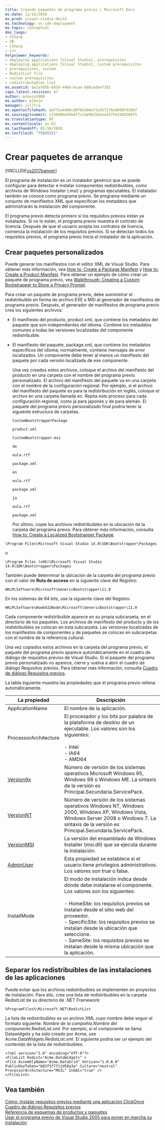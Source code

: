```yaml
---
title: Creando paquetes de programa previo | Microsoft Docs
ms.date: 11/15/2016
ms.prod: visual-studio-dev14
ms.technology: vs-ide-deployment
ms.topic: conceptual
dev_langs:
- FSharp
- VB
- CSharp
- C++
helpviewer_keywords:
- deploying applications [Visual Studio], prerequisites
- deploying applications [Visual Studio], custom prerequisites
- prerequisites, custom
- RedistList file
- custom prerequisites
- redistributables list
ms.assetid: ba1a785b-693d-446b-bcae-b88cadee73d1
caps.latest.revision: 47
author: mikejo5000
ms.author: mikejo
manager: jillfra
ms.openlocfilehash: daf72a4466cd0f02eb6ef3a357276ed690fd26bf
ms.sourcegitcommit: c150d0be93b6f7ccbe9625b41a437541502560f5
ms.translationtype: MT
ms.contentlocale: es-ES
ms.lasthandoff: 01/10/2020
ms.locfileid: "75845521"
---
```

# <a name="creating-bootstrapper-packages"></a>Crear paquetes de arranque
[!INCLUDE[vs2017banner](../includes/vs2017banner.md)]

El programa de instalación es un instalador genérico que se puede configurar para detectar e instalar componentes redistribuibles, como archivos de Windows Installer (.msi) y programas ejecutables. El instalador también se conoce como programa previo. Se programa mediante un conjunto de manifiestos XML que especifican los metadatos que administrarán la instalación del componente.  
  
 El programa previo detecta primero si los requisitos previos están ya instalados. Si no lo están, el programa previo muestra el contrato de licencia. Después de que el usuario acepta los contratos de licencia, comienza la instalación de los requisitos previos. Si se detectan todos los requisitos previos, el programa previo inicia el instalador de la aplicación.  
  
## <a name="creating-custom-packages"></a>Crear paquetes personalizados  
 Puede generar los manifiestos con el editor XML de Visual Studio. Para obtener más información, vea [How to: Create a Package Manifest](../deployment/how-to-create-a-package-manifest.md) y [How to: Create a Product Manifest](../deployment/how-to-create-a-product-manifest.md). Para obtener un ejemplo de cómo crear un paquete de programa previo, vea [Walkthrough: Creating a Custom Bootstrapper to Show a Privacy Prompt](../deployment/walkthrough-creating-a-custom-bootstrapper-to-show-a-privacy-prompt.md).  
  
 Para crear un paquete de programa previo, debe suministrar el redistribuible en forma de archivo EXE o MSI al generador de manifiestos de programa previo. Después, el generador de manifiestos de programa previo crea los siguientes archivos:  
  
- El manifiesto del producto, product.xml, que contiene los metadatos del paquete que son independientes del idioma. Contiene los metadatos comunes a todas las versiones localizadas del componente redistribuible.  
  
- El manifiesto del paquete, package.xml, que contiene los metadatos específicos del idioma; normalmente, contiene mensajes de error localizados. Un componente debe tener al menos un manifiesto del paquete por cada versión localizada de ese componente.  
  
  Una vez creados estos archivos, coloque el archivo del manifiesto del producto en una carpeta con el nombre del programa previo personalizado. El archivo del manifiesto del paquete va en una carpeta con el nombre de la configuración regional. Por ejemplo, si el archivo del manifiesto del paquete es para la redistribución en inglés, coloque el archivo en una carpeta llamada en. Repita este proceso para cada configuración regional, como ja para japonés y de para alemán. El paquete del programa previo personalizado final podría tener la siguiente estructura de carpetas.  
  
  `CustomBootstrapperPackage`  
  
  `product.xml`  
  
  `CustomBootstrapper.msi`  
  
  `de`  
  
  `eula.rtf`  
  
  `package.xml`  
  
  `en`  
  
  `eula.rtf`  
  
  `package.xml`  
  
  `ja`  
  
  `eula.rtf`  
  
  `package.xml`  
  
  Por último, copie los archivos redistribuibles en la ubicación de la carpeta del programa previo. Para obtener más información, consulta [How to: Create a Localized Bootstrapper Package](../deployment/how-to-create-a-localized-bootstrapper-package.md).  
  
```  
\Program Files\Microsoft Visual Studio 14.0\SDK\Bootstrapper\Packages  
```  
  
 o  
  
```  
\Program Files (x86)\Microsoft Visual Studio 14.0\SDK\Bootstrapper\Packages  
```  
  
 También puede determinar la ubicación de la carpeta del programa previo con el valor de **Ruta de acceso** en la siguiente clave del Registro:  
  
```  
HKLM\Software\Microsoft\GenericBootstrapper\11.0  
```  
  
 En los sistemas de 64 bits, use la siguiente clave del Registro:  
  
```  
HKLM\Software\Wow6432Node\Microsoft\GenericBootstrapper\11.0  
```  
  
 Cada componente redistribuible aparece en su propia subcarpeta, en el directorio de los paquetes. Los archivos de manifiesto del producto y de los redistribuibles se colocan en esta subcarpeta. Las versiones localizadas de los manifiestos de componentes y de paquetes se colocan en subcarpetas con el nombre de la referencia cultural.  
  
 Una vez copiados estos archivos en la carpeta del programa previo, el paquete del programa previo aparece automáticamente en el cuadro de diálogo de requisitos previos de Visual Studio. Si el paquete del programa previo personalizado no aparece, cierre y vuelva a abrir el cuadro de diálogo Requisitos previos. Para obtener más información, consulta [Cuadro de diálogo Requisitos previos](../ide/reference/prerequisites-dialog-box.md).  
  
 La tabla siguiente muestra las propiedades que el programa previo rellena automáticamente.  
  
|La propiedad|Descripción|  
|--------------|-----------------|  
|ApplicationName|El nombre de la aplicación.|  
|ProcessorArchitecture|El procesador y los bits por palabra de la plataforma de destino de un ejecutable. Los valores son los siguientes:<br /><br /> -   Intel<br />-   IA64<br />-   AMD64|  
|[Version9x](https://msdn.microsoft.com/library/aa372490\(v=vs.140\).aspx)|Número de versión de los sistemas operativos Microsoft Windows 95, Windows 98 o Windows ME. La sintaxis de la versión es Principal.Secundaria.ServicePack.|  
|[VersionNT](/windows/desktop/Msi/versionnt)|Número de versión de los sistemas operativos Windows NT, Windows 2000, Windows XP, Windows Vista, Windows Server 2008 o Windows 7. La sintaxis de la versión es Principal.Secundaria.ServicePack.|  
|[VersionMSI](https://msdn.microsoft.com/library/aa372493\(v=vs.140\).aspx)|La versión del ensamblado de Windows Installer (msi.dll) que se ejecuta durante la instalación.|  
|[AdminUser](https://msdn.microsoft.com/library/aa367545\(v=vs.140\).aspx)|Esta propiedad se establece si el usuario tiene privilegios administrativos. Los valores son true o false.|  
|InstallMode|El modo de instalación indica desde dónde debe instalarse el componente. Los valores son los siguientes:<br /><br /> -   HomeSite: los requisitos previos se instalan desde el sitio web del proveedor.<br />-   SpecificSite: los requisitos previos se instalan desde la ubicación que seleccione.<br />-   SameSite: los requisitos previos se instalan desde la misma ubicación que la aplicación.|  
  
## <a name="separating-redistributables-from-application-installations"></a>Separar los redistribuibles de las instalaciones de las aplicaciones  
 Puede evitar que los archivos redistribuibles se implementen en proyectos de instalación. Para ello, cree una lista de redistribuibles en la carpeta RedistList de su directorio de .NET Framework:  
  
 `%ProgramFiles%\Microsoft.NET\RedistList`  
  
 La lista de redistribuibles es un archivo XML cuyo nombre debe seguir el formato siguiente: *Nombre de la compañía*.*Nombre del componente*.RedistList.xml. Por ejemplo, si el componente se llama Datawidgets y ha sido creado por Acme, use Acme.DataWidgets.RedistList.xml. El siguiente podría ser un ejemplo del contenido de la lista de redistribuibles:  
  
```  
<?xml version="1.0" encoding="UTF-8"?>  
<FileList Redist="Acme.DataWidgets" >  
<File AssemblyName="Acme.DataGrid" Version="1.0.0.0" PublicKeyToken="b03f5f7f11d50a3a" Culture="neutral" ProcessorArchitecture="MSIL" InGAC="true" />  
</FileList>  
```  
  
## <a name="see-also"></a>Vea también  
 [Cómo: Instalar requisitos previos mediante una aplicación ClickOnce](../deployment/how-to-install-prerequisites-with-a-clickonce-application.md)   
 [Cuadro de diálogo Requisitos previos](../ide/reference/prerequisites-dialog-box.md)   
 [Referencia de esquemas de productos y paquetes](../deployment/product-and-package-schema-reference.md)   
 [Usar el programa previo de Visual Studio 2005 para poner en marcha su instalación](https://msdn.microsoft.com/magazine/cc163899.aspx)
